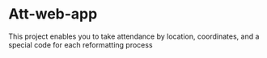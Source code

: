 # Att-web-app
This project enables you to take attendance by location, coordinates, and a special code for each reformatting process
